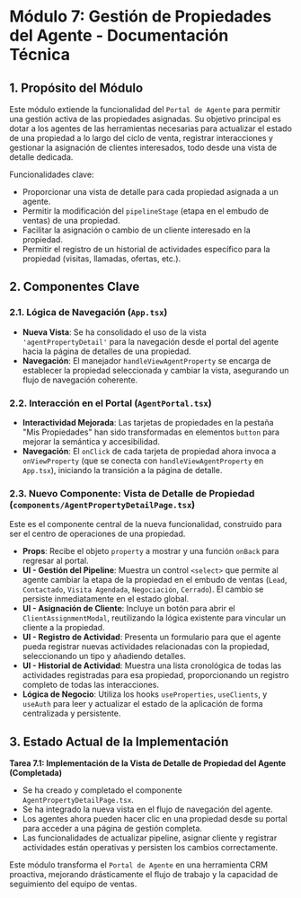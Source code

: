 # Módulo 7: Gestión de Propiedades del Agente - Documentación Técnica

## 1. Propósito del Módulo

Este módulo extiende la funcionalidad del `Portal de Agente` para permitir una gestión activa de las propiedades asignadas. Su objetivo principal es dotar a los agentes de las herramientas necesarias para actualizar el estado de una propiedad a lo largo del ciclo de venta, registrar interacciones y gestionar la asignación de clientes interesados, todo desde una vista de detalle dedicada.

Funcionalidades clave:
-   Proporcionar una vista de detalle para cada propiedad asignada a un agente.
-   Permitir la modificación del `pipelineStage` (etapa en el embudo de ventas) de una propiedad.
-   Facilitar la asignación o cambio de un cliente interesado en la propiedad.
-   Permitir el registro de un historial de actividades específico para la propiedad (visitas, llamadas, ofertas, etc.).

## 2. Componentes Clave

### 2.1. Lógica de Navegación (`App.tsx`)

-   **Nueva Vista**: Se ha consolidado el uso de la vista `'agentPropertyDetail'` para la navegación desde el portal del agente hacia la página de detalles de una propiedad.
-   **Navegación**: El manejador `handleViewAgentProperty` se encarga de establecer la propiedad seleccionada y cambiar la vista, asegurando un flujo de navegación coherente.

### 2.2. Interacción en el Portal (`AgentPortal.tsx`)

-   **Interactividad Mejorada**: Las tarjetas de propiedades en la pestaña "Mis Propiedades" han sido transformadas en elementos `button` para mejorar la semántica y accesibilidad.
-   **Navegación**: El `onClick` de cada tarjeta de propiedad ahora invoca a `onViewProperty` (que se conecta con `handleViewAgentProperty` en `App.tsx`), iniciando la transición a la página de detalle.

### 2.3. Nuevo Componente: Vista de Detalle de Propiedad (`components/AgentPropertyDetailPage.tsx`)

Este es el componente central de la nueva funcionalidad, construido para ser el centro de operaciones de una propiedad.
-   **Props**: Recibe el objeto `property` a mostrar y una función `onBack` para regresar al portal.
-   **UI - Gestión del Pipeline**: Muestra un control `<select>` que permite al agente cambiar la etapa de la propiedad en el embudo de ventas (`Lead`, `Contactado`, `Visita Agendada`, `Negociación`, `Cerrado`). El cambio se persiste inmediatamente en el estado global.
-   **UI - Asignación de Cliente**: Incluye un botón para abrir el `ClientAssignmentModal`, reutilizando la lógica existente para vincular un cliente a la propiedad.
-   **UI - Registro de Actividad**: Presenta un formulario para que el agente pueda registrar nuevas actividades relacionadas con la propiedad, seleccionando un tipo y añadiendo detalles.
-   **UI - Historial de Actividad**: Muestra una lista cronológica de todas las actividades registradas para esa propiedad, proporcionando un registro completo de todas las interacciones.
-   **Lógica de Negocio**: Utiliza los hooks `useProperties`, `useClients`, y `useAuth` para leer y actualizar el estado de la aplicación de forma centralizada y persistente.

## 3. Estado Actual de la Implementación

**Tarea 7.1: Implementación de la Vista de Detalle de Propiedad del Agente (Completada)**
-   Se ha creado y completado el componente `AgentPropertyDetailPage.tsx`.
-   Se ha integrado la nueva vista en el flujo de navegación del agente.
-   Los agentes ahora pueden hacer clic en una propiedad desde su portal para acceder a una página de gestión completa.
-   Las funcionalidades de actualizar pipeline, asignar cliente y registrar actividades están operativas y persisten los cambios correctamente.

Este módulo transforma el `Portal de Agente` en una herramienta CRM proactiva, mejorando drásticamente el flujo de trabajo y la capacidad de seguimiento del equipo de ventas.
